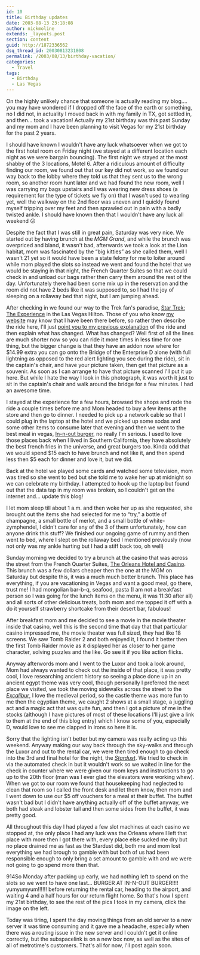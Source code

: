 ```yaml
---
id: 10
title: Birthday updates
date: 2003-08-13 23:18:08
author: nickmoline
extends: _layouts.post
section: content
guid: http://1872336562
dsq_thread_id: 20030813231808
permalink: /2003/08/13/birthday-vacation/
categories:
  - Travel
tags:
  - Birthday
  - Las Vegas
---
```

On the highly unlikely chance that someone is actually reading my blog&#8230;. you may have wondered if I dropped off the face of the earth or something, no I did not, in actuality I moved back in with my family in TX, got settled in, and then&#8230; took a vacation! Actually my 21st birthday was this past Sunday and my mom and I have been planning to visit Vegas for my 21st birthday for the past 2 years.

<!--more-->

I should have known I wouldn't have any luck whatsoever when we got to the first hotel room on Friday night (we stayed at a different location each night as we were bargain bouncing). The first night we stayed at the most shabby of the 3 locations, Motel 6. After a ridiculous amount of difficulty finding our room, we found out that our key did not work, so we found our way back to the lobby where they told us that they sent us to the wrong room, so another room hunt later and we had found the new room, well I was carrying my bags upstairs and I was wearing new dress shoes (a requirement for the type of tickets we fly on) that I wasn't used to wearing yet, well the walkway on the 2nd floor was uneven and I quickly found myself tripping over my feet and then sprawled out in pain with a badly twisted ankle. I should have known then that I wouldn't have any luck all weekend 😛

Despite the fact that I was still in great pain, Saturday was very nice. We started out by having brunch at the _MGM Grand_, and while the brunch was overpriced and bland, it wasn't bad, afterwards we took a look at the Lion habitat, mom was fascinated by the &#8220;big kitties&#8221; as she called them, well I wasn't 21 yet so it would have been a state felony for me to loiter around while mom played the slots so instead we went and found the hotel that we would be staying in that night, the French Quarter Suites so that we could check in and unload our bags rather then carry them around the rest of the day. Unfortunately there had been some mix up in the reservation and the room did not have 2 beds like it was supposed to, so I had the joy of sleeping on a rollaway bed that night, but I am jumping ahead.

After checking in we found our way to the Trek fan's paradise, [Star Trek: The Experience](http://www.startrekexp.com/) in the Las Vegas Hilton. Those of you who know [my website](http://www.subspacelink.com/) may know that I have been there before, so rather then describe the ride here, I'll just [point you to my previous explanation](http://www.subspacelink.com/index.pl?iid=14097) of the ride and then explain what has changed. What has changed? Well first of all the lines are much shorter now so you can ride it more times in less time for one thing, but the bigger change is that they have an addon now where for $14.99 extra you can go onto the Bridge of the Enterprise D alone (with full lightning as opposed to the red alert lighting you see during the ride), sit in the captain's chair, and have your picture taken, then get that picture as a souvenir. As soon as I can arrange to have that picture scanned I'll put it up here. But while I hate the way I look in this photograph, it was worth it just to sit in the captain's chair and walk around the bridge for a few minutes. I had an awesome time.

I stayed at the experience for a few hours, browsed the shops and rode the ride a couple times before me and Mom headed to buy a few items at the store and then go to dinner. I needed to pick up a network cable so that I could plug in the laptop at the hotel and we picked up some sodas and some other items to consume later that evening and then we went to the best meal in vegas, [In-n-out burger](http://www.in-n-out.com/), no really I'm serious. I used to love those places back when I lived in Southern California, they have absolutely the best french fries in the universe, and great burgers too. Kinda odd that we would spend $15 each to have brunch and not like it, and then spend less then $5 each for dinner and love it, but we did.

Back at the hotel we played some cards and watched some television, mom was tired so she went to bed but she told me to wake her up at midnight so we can celebrate my birthday. I attempted to hook up the laptop but found out that the data tap in my room was broken, so I couldn't get on the internet and&#8230; update this blog!

I let mom sleep till about 1 a.m. and then woke her up as she requested, she brought out the items she had selected for me to &#8220;try,&#8221; a bottle of champagne, a small bottle of merlot, and a small bottle of white-zymphendel, I didn't care for any of the 3 of them unfortunately, how can anyone drink this stuff? We finished our ongoing game of rummy and then went to bed, where I slept on the rollaway bed I mentioned previously (now not only was my ankle hurting but I had a stiff back too, oh well)

Sunday morning we decided to try a brunch at the casino that was across the street from the French Quarter Suites, [The Orleans Hotel and Casino](http://www.orleanscasino.com/). This brunch was a few dollars cheaper then the one at the MGM on Saturday but despite this, it was a much much better brunch. This place has everything, if you are vacationing in Vegas and want a good meal, go there, trust me! I had mongolian bar-b-q, seafood, pasta (I am not a breakfast person so I was going for the lunch items on the menu, it was 11:30 after all) and all sorts of other delicious treats, both mom and me topped it off with a do it yourself strawberry shortcake from their desert bar, fabulous!

After breakfast mom and me decided to see a movie in the movie theater inside that casino, well this is the second time that day that that particular casino impressed me, the movie theater was full sized, they had like 18 screens. We saw Tomb Raider 2 and both enjoyed it, I found it better then the first Tomb Raider movie as it displayed her as closer to her game character, solving puzzles and the like. Go see it if you like action flicks.

Anyway afterwords mom and I went to the Luxor and took a look around, Mom had always wanted to check out the inside of that place, it was pretty cool, I love researching ancient history so seeing a place done up in an ancient egypt theme was very cool, though personally I preferred the next place we visited, we took the moving sidewalks across the street to the _[Excalibur](https://excalibur.mgmresorts.com/en.html)_, I love the medieval period, so the castle theme was more fun to me then the egyptian theme, we caught 2 shows at a small stage, a juggling act and a magic act that was quite fun, and then I got a picture of me in the stocks (although I have pictures of most of these locations I'll just give a link to them at the end of this blog entry) which I know some of you, especially D, would love to see me clapped in irons so here it is.

Sorry that the lighting isn't better but my camera was really acting up this weekend. Anyway making our way back through the sky-walks and through the Luxor and out to the rental car, we were then tired enough to go check into the 3rd and final hotel for the night, the _[Stardust](http://www.stardustlv.com/)_. We tried to check in via the automated check in but it wouldn't work so we waited in line for the check in counter where we were given our room keys and instructions to go up to the 20th floor (man was I ever glad the elevators were working whew). When we got to our room we found that housekeeping had neglected to clean that room so I called the front desk and let them know, then mom and I went down to use our $5 off vouchers for a meal at their buffet. The buffet wasn't bad but I didn't have anything actually off of the buffet anyway, we both had steak and lobster tail and then some sides from the buffet, it was pretty good.

All throughout this day I had played a few slot machines at each casino we stopped at, the only place I had any luck was the Orleans where I left that place with more then I got there with, every place else sucked me dry but no place drained me as fast as the Stardust did, both me and mom lost everything we had brough to gamble with but both of us had been responsible enough to only bring a set amount to gamble with and we were not going to go spend more then that.

914So Monday after packing up early, we had nothing left to spend on the slots so we went to have one last&#8230; BURGER AT IN-N-OUT BURGER!!!! yumyumyum!!!!!! before returning the rental car, heading to the airport, and waiting 4 and a half hours for our return flight home. So that's how I spent my 21st birthday, to see the rest of the pics I took in my camera, click the image on the left.

Today was tiring, I spent the day moving things from an old server to a new server it was time consuming and it gave me a headache, especially when there was a routing issue in the new server and I couldn't get it online correctly, but the subspacelink is on a new box now, as well as the sites of all of metrotime's customers. That's all for now, I'll post again soon.
